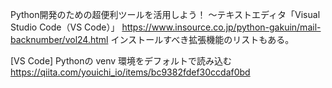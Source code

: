 Python開発のための超便利ツールを活用しよう！ ～テキストエディタ「Visual Studio Code（VS Code）」
https://www.insource.co.jp/python-gakuin/mail-backnumber/vol24.html
インストールすべき拡張機能のリストもある。

[VS Code] Pythonの venv 環境をデフォルトで読み込む
https://qiita.com/youichi_io/items/bc9382fdef30ccdaf0bd
